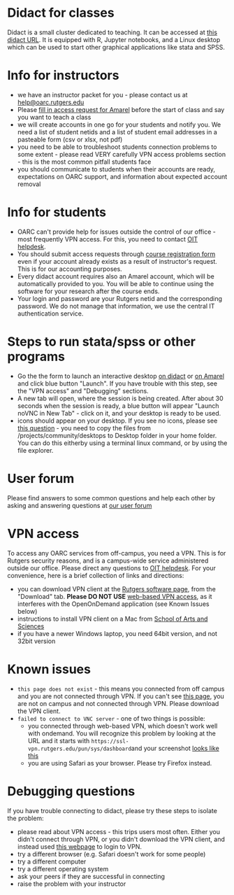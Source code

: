 
# Didact for classes

Didact is a small cluster dedicated to teaching. It can be accessed at [this didact URL](https://didact.oarc.rutgers.edu/). It is equipped with R, Jupyter notebooks, and a Linux desktop which can be used to start other graphical applications like stata and SPSS. 

# Info for instructors

- we have an instructor packet for you - please contact us at help@oarc.rutgers.edu
- Please [fill in access request for Amarel](https://oarc.rutgers.edu/access) before the start of class and say you want to teach a class
- we will create accounts in one go for your students and notify you. We need a list of student netids and a list of student email addresses in a pasteable form (csv or xlsx, not pdf)
- you need to be able to troubleshoot students connection problems to some extent - please read VERY carefully VPN access problems section - this is the most common pitfall students face
- you should communicate to students when their accounts are ready, expectations on OARC support, and information about expected account removal


# Info for students

- OARC can't provide help for issues outside the control of our office - most frequently VPN access. For this, you need to contact [OIT helpdesk](https://oit.rutgers.edu/help). 
- You should submit access requests through [course registration form](https://oarc.rutgers.edu/course-registration-form/) even if your account already exists as a result of instructor's request. This is for our accounting purposes. 
- Every didact account requires also an Amarel account, which will be automatically provided to you. You will be able to continue using the software for your research after the course ends.
- Your login and password are your Rutgers netid and the corresponding password. We do not manage that information, we use the central IT authentication service.

# Steps to run stata/spss or other programs

- Go the the form to launch an interactive desktop [on didact](https://didact.oarc.rutgers.edu/pun/sys/dashboard/batch_connect/sys/bc_desktop/didact/session_contexts/new) or [on Amarel](https://ondemand.hpc.rutgers.edu/pun/sys/dashboard/batch_connect/sys/bc_desktop_local/session_contexts/new) and click blue button "Launch". If you have trouble with this step, see the "VPN access" and "Debugging" sections. 
- A new tab will open, where the session is being created. After about 30 seconds when the session is ready, a blue button will appear "Launch noVNC in New Tab" - click on it, and your desktop is ready to be used. 
- icons should appear on your desktop. If you see no icons, please see [this question](https://ask.oarc.rutgers.edu/question/55/how-can-i-get-icons-on-amarel-desktop/) - you need to copy the files from /projects/community/desktops to Desktop folder in your home folder. You can do this eitherby using a terminal linux command, or by using the file explorer. 

# User forum

Please find answers to some common questions and help each other by asking and answering questions at [our user forum](https://ask.oarc.rutgers.edu/questions/)

# VPN access

To access any OARC services from off-campus, you need a VPN. This is for Rutgers security reasons, and is a campus-wide service administered outside our office. Please direct any questions to [OIT helpdesk](https://oit.rutgers.edu/help). For your convenience, here is a brief collection of links and directions: 

- you can download VPN client at the [Rutgers software page](https://software.rutgers.edu/product/3085), from the "Download" tab. **Please DO NOT USE** [web-based VPN access](https://ssl-vpn.rutgers.edu/), as it interferes with the OpenOnDemand application (see Known Issues below)
- instructions to install VPN client on a Mac from [School of Arts and Sciences](https://sasit.rutgers.edu/documentation-help/accessing-sas-servers/304-configuring-the-vpn-client-for-mac)
- if you have a newer Windows laptop, you need 64bit version, and not 32bit version

# Known issues

- `this page does not exist` - this means you connected from off campus and you are not connected through VPN. If you can't see [this page](https://ask.oarc.rutgers.edu/question/157/i-cant-connect-to-ondemand), you are not on campus and not connected through VPN. Please download the VPN client. 
- `failed to connect to VNC server` - one of two things is possible: 
  * you connected through web-based VPN, which doesn't work well with ondemand. You will recognize this problem by looking at the URL and it starts with `https://ssl-vpn.rutgers.edu/pun/sys/dashboard`and your screenshot [looks like this](cant_connect_to_vnc_server.png)
  * you are using Safari as your browser. Please try Firefox instead. 

# Debugging questions

If you have trouble connecting to didact, please try these steps to isolate the problem: 

- please read about VPN access - this trips users most often. Either you didn't connect through VPN, or you didn't download the VPN client, and instead used [this webpage](https://ssl-vpn.rutgers.edu/) to login to VPN. 
- try a different browser (e.g. Safari doesn't work for some people)
- try a different computer
- try a different operating system
- ask your peers if they are successful in connecting
- raise the problem with your instructor


